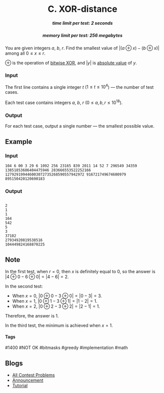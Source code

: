 <h1 style='text-align: center;'> C. XOR-distance</h1>

<h5 style='text-align: center;'>time limit per test: 2 seconds</h5>
<h5 style='text-align: center;'>memory limit per test: 256 megabytes</h5>

You are given integers $a$, $b$, $r$. Find the smallest value of $|({a \oplus x}) - ({b \oplus x})|$ among all $0 \leq x \leq r$.

$\oplus$ is the operation of [bitwise XOR](https://en.wikipedia.org/wiki/Bitwise_operation#XOR), and $|y|$ is [absolute value](https://en.wikipedia.org/wiki/Absolute_value) of $y$.

### Input

The first line contains a single integer $t$ ($1 \le t \le 10^4$) — the number of test cases.

Each test case contains integers $a$, $b$, $r$ ($0 \le a, b, r \le 10^{18}$).

### Output

For each test case, output a single number — the smallest possible value.

## Example

### Input


```text
104 6 00 3 29 6 1092 256 23165 839 2011 14 52 7 296549 34359 13851853686404475946 283666553522252166 127929199446003072735268590557942972 916721749674600979 895150420120690183
```
### Output

```text

2
1
1
164
542
5
3
37102
27934920819538516
104449824168870225

```
## Note

In the first test, when $r = 0$, then $x$ is definitely equal to $0$, so the answer is $|{4 \oplus 0} - {6 \oplus 0}| = |4 - 6| = 2$.

In the second test:

* When $x = 0$, $|{0 \oplus 0} - {3 \oplus 0}| = |0 - 3| = 3$.
* When $x = 1$, $|{0 \oplus 1} - {3 \oplus 1}| = |1 - 2| = 1$.
* When $x = 2$, $|{0 \oplus 2} - {3 \oplus 2}| = |2 - 1| = 1$.

Therefore, the answer is $1$.

In the third test, the minimum is achieved when $x = 1$.



#### Tags 

#1400 #NOT OK #bitmasks #greedy #implementation #math 

## Blogs
- [All Contest Problems](../Codeforces_Round_922_(Div._2).md)
- [Announcement](../blogs/Announcement.md)
- [Tutorial](../blogs/Tutorial.md)
